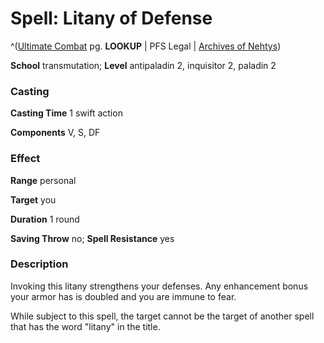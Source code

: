 # Spell: Litany of Defense

^([Ultimate Combat][ss-litany-of-defense] pg. **LOOKUP** | PFS Legal | [Archives of Nehtys][sn-litany-of-defense])

**School** transmutation; **Level** antipaladin 2, inquisitor 2, paladin 2

### Casting

**Casting Time** 1 swift action  

**Components** V, S, DF

### Effect

**Range** personal  

**Target** you  

**Duration** 1 round   

**Saving Throw** no; **Spell Resistance** yes

### Description

Invoking this litany strengthens your defenses. Any enhancement bonus your armor has is doubled and you are immune to fear.   

While subject to this spell, the target cannot be the target of another spell that has the word "litany" in the title.

[ss-litany-of-defense]: http://paizo.com/pathfinderRPG/v57
[sn-litany-of-defense]: http://www.archivesofnethys.com/SpellDisplay.aspx?ItemName=Litany%20of%20Defense